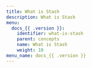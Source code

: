 ```yaml
---
title: What is Stash
description: What is Stash
menu:
  docs_{{ .version }}:
    identifier: what-is-stash
    parent: concepts
    name: What is Stash
    weight: 10
menu_name: docs_{{ .version }}
---
```

